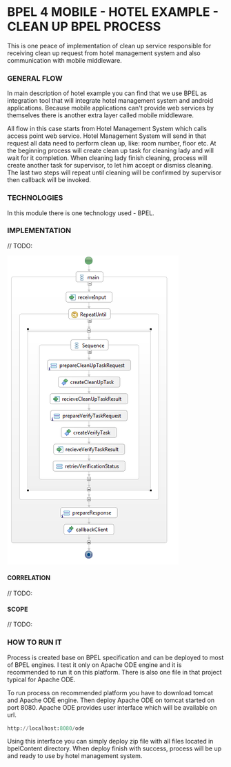 BPEL 4 MOBILE - HOTEL EXAMPLE - CLEAN UP BPEL PROCESS
===========
This is one peace of implementation of clean up service responsible for receiving clean up request from hotel management system and also communication with mobile middleware. 

### GENERAL FLOW

In main description of hotel example you can find that we use BPEL as integration tool that will integrate hotel management system and android applications. Because mobile applications can't provide web services by themselves there is another extra layer called mobile middleware. 

All flow in this case starts from Hotel Management System which calls access point web service. Hotel Management System will send in that request all data need to perform clean up, like: room number, floor etc. At the beginning process will create clean up task for cleaning lady and will wait for it completion. When cleaning lady finish cleaning, process will create another task for supervisor, to let him accept or dismiss cleaning. The last two steps will repeat until cleaning will be confirmed by supervisor then callback will be invoked.  

### TECHNOLOGIES

In this module there is one technology used - BPEL.

### IMPLEMENTATION
// TODO: 

![Room clean up BPEL process](/examples/hotel/readme-assets/bpelProcess.png?raw=true "Room clean up BPEL process")

#### CORRELATION
// TODO: 

#### SCOPE
// TODO: 

### HOW TO RUN IT

Process is created base on BPEL specification and can be deployed to most of BPEL engines. I test it only on Apache ODE engine and it is recommended to run it on this platform. There is also one file in that project typical for Apache ODE. 

To run process on recommended platform you have to download tomcat and Apache ODE engine. Then deploy Apache ODE on tomcat started on port 8080. Apache ODE provides user interface which will be available on url.

```python
http://localhost:8080/ode
```

Using this interface you can simply deploy zip file with all files located in bpelContent directory. When deploy finish with success, process will be up and ready to use by hotel management system. 



